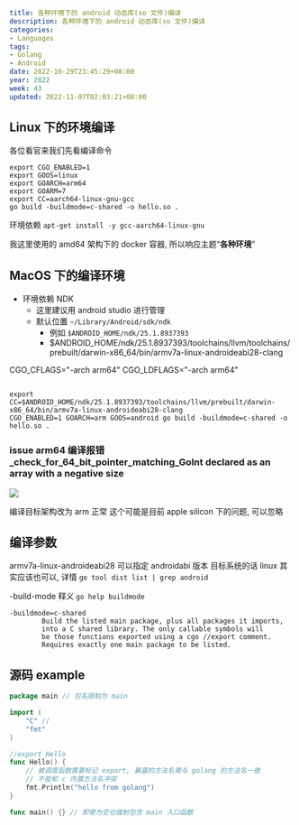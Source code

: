 ```yaml
title: 各种环境下的 android 动态库(so 文件)编译
description: 各种环境下的 android 动态库(so 文件)编译
categories:
- Languages
tags:
- Golang
- Android
date: 2022-10-29T23:45:29+08:00
year: 2022
week: 43
updated: 2022-11-07T02:03:21+08:00
```

## Linux 下的环境编译

各位看官来我们先看编译命令

```shell
export CGO_ENABLED=1
export GOOS=linux
export GOARCH=arm64
export GOARM=7
export CC=aarch64-linux-gnu-gcc
go build -buildmode=c-shared -o hello.so .
```

环境依赖 `apt-get install -y gcc-aarch64-linux-gnu`

我这里使用的 amd64 架构下的 docker 容器, 所以响应主题“**各种环境**”

## MacOS 下的编译环境

* 环境依赖 NDK
  * 这里建议用 android studio 进行管理
  * 默认位置 `~/Library/Android/sdk/ndk`
    * 例如 `$ANDROID_HOME/ndk/25.1.8937393`
    * $ANDROID_HOME/ndk/25.1.8937393/toolchains/llvm/toolchains/prebuilt/darwin-x86_64/bin/armv7a-linux-androideabi28-clang

CGO_CFLAGS="-arch arm64" CGO_LDFLAGS="-arch arm64"

```shell

export CC=$ANDROID_HOME/ndk/25.1.8937393/toolchains/llvm/prebuilt/darwin-x86_64/bin/armv7a-linux-androideabi28-clang
CGO_ENABLED=1 GOARCH=arm GOOS=android go build -buildmode=c-shared -o hello.so .
```

### issue arm64 编译报错 _check_for_64_bit_pointer_matching_GoInt declared as an array with a negative size

![](https://cdn.jsdelivr.net/gh/HaoweiCh/imgs/ABAA25E9537DDDA48596558CA36F16AEA1EE946C.webp)

编译目标架构改为 arm 正常
这个可能是目前 apple silicon 下的问题, 可以忽略

## 编译参数

armv7a-linux-androideabi28 可以指定 androidabi 版本
目标系统的话 linux 其实应该也可以, 详情 `go tool dist list | grep android`

-build-mode 释义 `go help buildmode`

```text
-buildmode=c-shared
		Build the listed main package, plus all packages it imports,
		into a C shared library. The only callable symbols will
		be those functions exported using a cgo //export comment.
		Requires exactly one main package to be listed.
```

## 源码 example

```go
package main // 包名限制为 main

import (
	"C" // 
	"fmt"
)

//export Hello
func Hello() {
    // 被调度函数需要标记 export, 暴露的方法名需与 golang 的方法名一致
    // 不能和 c 内置方法名冲突
	fmt.Println("hello from golang")
}

func main() {} // 即使为空也强制包含 main 入口函数
```